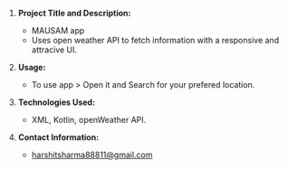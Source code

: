 1. **Project Title and Description:**
   - MAUSAM app
   - Uses open weather API to fetch information with a responsive and attracive UI.

2. **Usage:**
   - To use app > Open it and Search for your prefered location.

3. **Technologies Used:**
   - XML, Kotlin, openWeather API.

4. **Contact Information:**
   - harshitsharma88811@gmail.com
